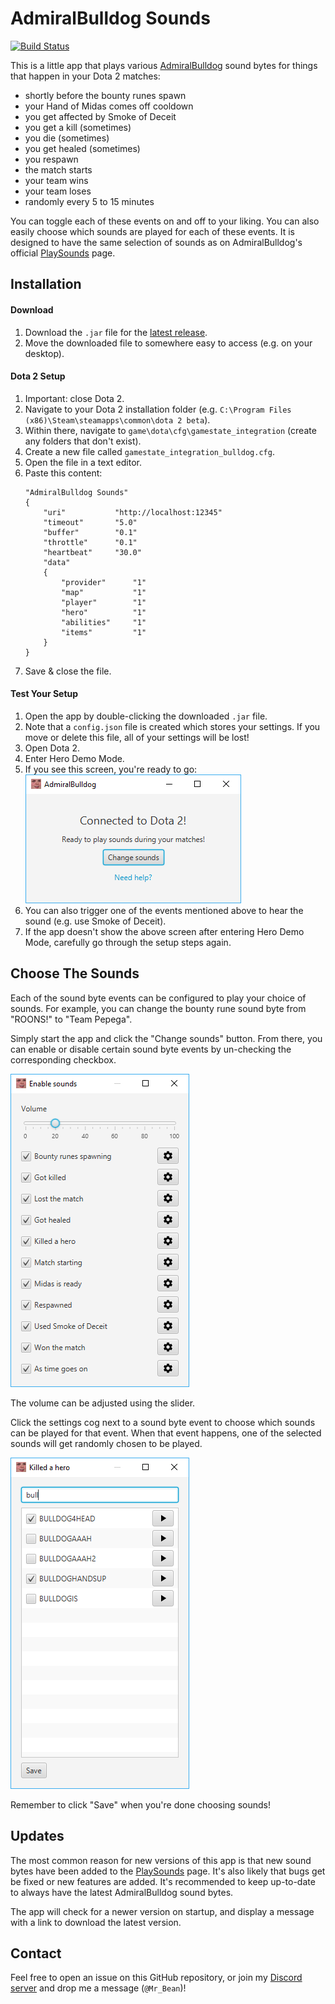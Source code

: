 # AdmiralBulldog Sounds

[![Build Status](https://travis-ci.org/MrBean355/dota2-integration.svg?branch=master)](https://travis-ci.org/MrBean355/dota2-integration)

This is a little app that plays various [AdmiralBulldog](https://www.twitch.tv/admiralbulldog) sound bytes for things that happen in your Dota 2 matches: 
- shortly before the bounty runes spawn
- your Hand of Midas comes off cooldown
- you get affected by Smoke of Deceit
- you get a kill (sometimes)
- you die (sometimes)
- you get healed (sometimes)
- you respawn
- the match starts
- your team wins
- your team loses
- randomly every 5 to 15 minutes

You can toggle each of these events on and off to your liking.
You can also easily choose which sounds are played for each of these events.
It is designed to have the same selection of sounds as on AdmiralBulldog's official [PlaySounds](http://chatbot.admiralbulldog.live/playsounds) page.

## Installation

#### Download
1. Download the `.jar` file for the [latest release](https://github.com/MrBean355/admiralbulldog-sounds/releases).
2. Move the downloaded file to somewhere easy to access (e.g. on your desktop).

#### Dota 2 Setup
1. Important: close Dota 2.
2. Navigate to your Dota 2 installation folder (e.g. `C:\Program Files (x86)\Steam\steamapps\common\dota 2 beta`).
3. Within there, navigate to `game\dota\cfg\gamestate_integration` (create any folders that don't exist).
4. Create a new file called `gamestate_integration_bulldog.cfg`.
5. Open the file in a text editor.
6. Paste this content:
    ```
    "AdmiralBulldog Sounds"
    {
        "uri"           "http://localhost:12345"
        "timeout"       "5.0"
        "buffer"        "0.1"
        "throttle"      "0.1"
        "heartbeat"     "30.0"
        "data"
        {
            "provider"      "1"
            "map"           "1"
            "player"        "1"
            "hero"          "1"
            "abilities"     "1"
            "items"         "1"
        }
    }
    ```
7. Save & close the file.

#### Test Your Setup
1. Open the app by double-clicking the downloaded `.jar` file.
2. Note that a `config.json` file is created which stores your settings. If you move or delete this file, all of your settings will be lost!
3. Open Dota 2.
4. Enter Hero Demo Mode.
5. If you see this screen, you're ready to go:<br/>
![Complete](docs/setup_complete.png)
6. You can also trigger one of the events mentioned above to hear the sound (e.g. use Smoke of Deceit). 
7. If the app doesn't show the above screen after entering Hero Demo Mode, carefully go through the setup steps again.

## Choose The Sounds
Each of the sound byte events can be configured to play your choice of sounds.
For example, you can change the bounty rune sound byte from "ROONS!" to "Team Pepega".

Simply start the app and click the "Change sounds" button.
From there, you can enable or disable certain sound byte events by un-checking the corresponding checkbox.

![Toggle sound bytes](docs/sound_byte_toggling.PNG)

The volume can be adjusted using the slider. 

Click the settings cog next to a sound byte event to choose which sounds can be played for that event.
When that event happens, one of the selected sounds will get randomly chosen to be played.

![Choose sounds](docs/choose_sounds.PNG)

Remember to click "Save" when you're done choosing sounds!

## Updates
The most common reason for new versions of this app is that new sound bytes have been added to the [PlaySounds](http://chatbot.admiralbulldog.live/playsounds) page.
It's also likely that bugs get be fixed or new features are added. It's recommended to keep up-to-date to always have the latest AdmiralBulldog sound bytes.

The app will check for a newer version on startup, and display a message with a link to download the latest version.

## Contact
Feel free to open an issue on this GitHub repository, or join my [Discord server](discord.gg/V6JzdJ5) and drop me a message (`@Mr_Bean`)!
